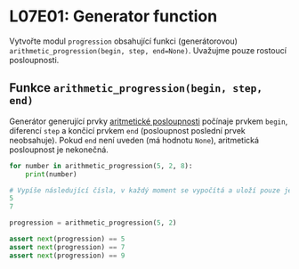 # L07E01: Generator function
Vytvořte modul `progression` obsahující funkci (generátorovou) `arithmetic_progression(begin, step, end=None)`. Uvažujme pouze rostoucí posloupnosti.

## Funkce `arithmetic_progression(begin, step, end)`
Generátor generující prvky [aritmetické posloupnosti](https://cs.wikipedia.org/wiki/Aritmetická_posloupnost) počínaje prvkem `begin`, diferencí `step` a končicí prvkem `end` (posloupnost poslední prvek neobsahuje). Pokud `end` není uveden (má hodnotu `None`), aritmetická posloupnost je nekonečná.

```python
for number in arithmetic_progression(5, 2, 8):
    print(number)

# Vypíše následující čísla, v každý moment se vypočítá a uloží pouze jedno, celá posloupnost není nikde uložena
5
7
```

```python
progression = arithmetic_progression(5, 2)

assert next(progression) == 5
assert next(progression) == 7
assert next(progression) == 9
```